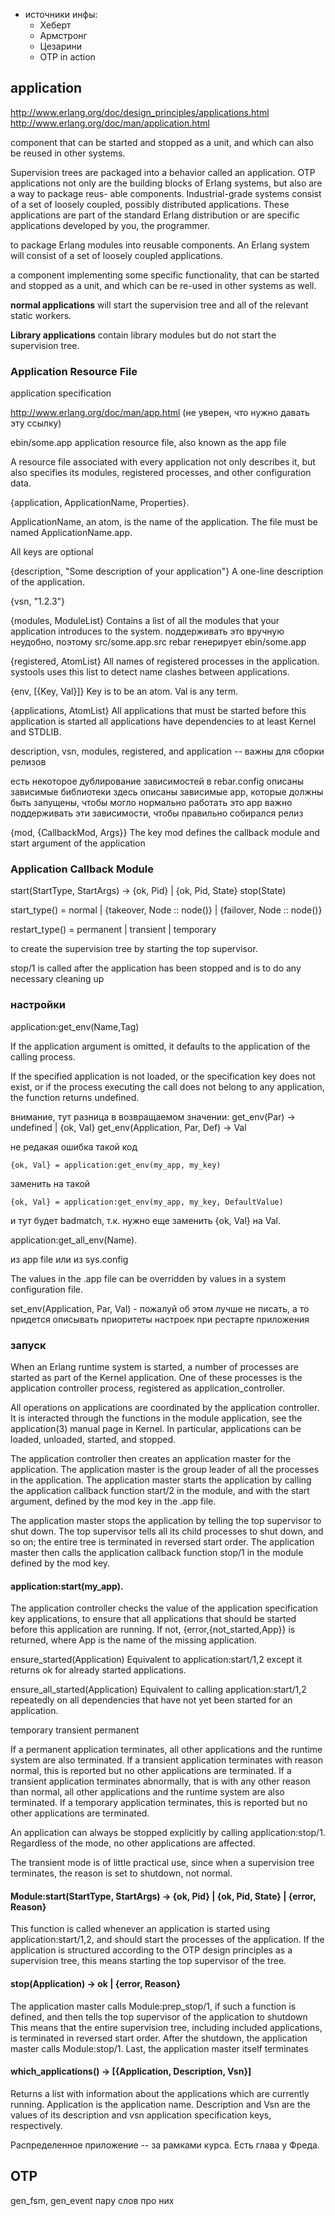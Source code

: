 - источники инфы:
  - Хеберт
  - Армстронг
  - Цезарини
  - OTP in action

## application

http://www.erlang.org/doc/design_principles/applications.html
http://www.erlang.org/doc/man/application.html

component that can be started and stopped as a unit, and which can also be reused in other systems.

Supervision trees are packaged into a behavior called an application. OTP applications
not only are the building blocks of Erlang systems, but also are a way to package reus-
able components. Industrial-grade systems consist of a set of loosely coupled, possibly
distributed applications. These applications are part of the standard Erlang distribution
or are specific applications developed by you, the programmer.

to package Erlang modules into reusable components.
An Erlang system will consist of a set of loosely coupled applications.

a component implementing some specific functionality, that can be
started and stopped as a unit, and which can be re-used in other
systems as well.

**normal applications**
will start the supervision tree and all of the relevant static workers.

**Library applications**
contain library modules but do not start the supervision tree.


### Application Resource File

application specification

http://www.erlang.org/doc/man/app.html (не уверен, что нужно давать эту ссылку)

ebin/some.app
application resource file, also known as the app file

A resource file associated
with every application not only describes it, but also specifies its modules, registered
processes, and other configuration data.

{application, ApplicationName, Properties}.

ApplicationName, an atom, is the name of the application. The file must be named ApplicationName.app.


All keys are optional

{description, "Some description of your application"}
A one-line description of the application.

{vsn, "1.2.3"}

{modules, ModuleList}
Contains a list of all the modules that your application introduces to the system.
поддерживать это вручную неудобно, поэтому
src/some.app.src
rebar генерирует ebin/some.app

{registered, AtomList}
All names of registered processes in the application. systools uses this list to detect name clashes between applications.

{env, [{Key, Val}]}
Key is to be an atom. Val is any term.

{applications, AtomList}
All applications that must be started before this application is started
all applications have dependencies to at least Kernel and STDLIB.

description, vsn, modules, registered, and application -- важны для сборки релизов

есть некоторое дублирование зависимостей
в rebar.config описаны зависимые библиотеки
здесь описаны зависимые app, которые должны быть запущены, чтобы могло нормально работать это app
важно поддерживать эти зависимости, чтобы правильно собирался релиз


{mod, {CallbackMod, Args}}
The key mod defines the callback module and start argument of the application


### Application Callback Module

start(StartType, StartArgs) -> {ok, Pid} | {ok, Pid, State}
stop(State)

 start_type() = normal
             | {takeover, Node :: node()}
             | {failover, Node :: node()}

restart_type() = permanent | transient | temporary

to create the supervision tree by starting the top supervisor.

stop/1 is called after the application has been stopped and is to do any necessary cleaning up

### настройки

application:get\_env(Name,Tag)

If the application argument is omitted, it defaults to the application of the calling process.

If the specified application is not loaded, or the specification key
does not exist, or if the process executing the call does not belong
to any application, the function returns undefined.

внимание, тут разница в возвращаемом значении:
    get_env(Par) -> undefined | {ok, Val}
    get_env(Application, Par, Def) -> Val

не редакая ошибка такой код

    {ok, Val} = application:get_env(my_app, my_key)

заменить на такой

    {ok, Val} = application:get_env(my_app, my_key, DefaultValue)

и тут будет badmatch, т.к. нужно еще заменить {ok, Val} на Val.


application:get\_all\_env(Name).

из app file
или из sys.config

The values in the .app file can be overridden by values in a system configuration file.

set_env(Application, Par, Val) - пожалуй об этом лучше не писать,
а то придется описывать приоритеты настроек при рестарте приложения


### запуск

When an Erlang runtime system is started, a number of processes are started as part of the Kernel application. One of these processes is the application controller process, registered as application_controller.

All operations on applications are coordinated by the application controller. It is interacted through the functions in the module application, see the application(3) manual page in Kernel. In particular, applications can be loaded, unloaded, started, and stopped.

The application controller then creates an application master for the application. The application master is the group leader of all the processes in the application. The application master starts the application by calling the application callback function start/2 in the module, and with the start argument, defined by the mod key in the .app file.

The application master stops the application by telling the top supervisor to shut down. The top supervisor tells all its child processes to shut down, and so on; the entire tree is terminated in reversed start order. The application master then calls the application callback function stop/1 in the module defined by the mod key.

#### application:start(my_app).

The application controller checks the value of the application specification key applications, to ensure that all applications that should be started before this application are running. If not, {error,{not_started,App}} is returned, where App is the name of the missing application.

ensure_started(Application)
Equivalent to application:start/1,2 except it returns ok for already started applications.

ensure\_all\_started(Application)
Equivalent to calling application:start/1,2 repeatedly on all dependencies that have not yet been started for an application.

temporary
transient
permanent

If a permanent application terminates, all other applications and the runtime system are also terminated.
If a transient application terminates with reason normal, this is reported but no other applications are terminated. If a transient application terminates abnormally, that is with any other reason than normal, all other applications and the runtime system are also terminated.
If a temporary application terminates, this is reported but no other applications are terminated.

An application can always be stopped explicitly by calling application:stop/1. Regardless of the mode, no other applications are affected.

The transient mode is of little practical use, since when a supervision tree terminates, the reason is set to shutdown, not normal.

#### Module:start(StartType, StartArgs) -> {ok, Pid} | {ok, Pid, State} | {error, Reason}

This function is called whenever an application is started using application:start/1,2, and should start the processes of the application. If the application is structured according to the OTP design principles as a supervision tree, this means starting the top supervisor of the tree.

#### stop(Application) -> ok | {error, Reason}

The application master calls Module:prep_stop/1, if such a function is defined,
and then tells the top supervisor of the application to shutdown
This means that the entire supervision tree, including included applications, is terminated in reversed start order.
After the shutdown, the application master calls Module:stop/1.
Last, the application master itself terminates


#### which_applications() -> [{Application, Description, Vsn}]

Returns a list with information about the applications which are currently running. Application is the application name. Description and Vsn are the values of its description and vsn application specification keys, respectively.


Распределенное приложение -- за рамками курса. Есть глава у Фреда.

## OTP

gen_fsm, gen_event пару слов про них
